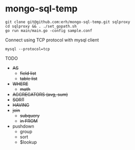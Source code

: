 # mongo-sql-temp

```
git clone git@github.com:erh/mongo-sql-temp.git sqlproxy
cd sqlproxy && . ./set_gopath.sh
go run main/main.go -config sample.conf
```

Connect using TCP protocol with mysql client
```
mysql --protocol=tcp
```

TODO

- ~~AS~~
   - ~~field list~~
   - ~~table list~~
- ~~WHERE~~
   - ~~math~~
- ~~AGGREGATORS (avg, sum)~~
- ~~SORT~~
- ~~HAVING~~
- ~~join~~
   - ~~subquery~~
   - ~~in FROM~~
- pushdown
   - group
   - sort
   - $lookup
